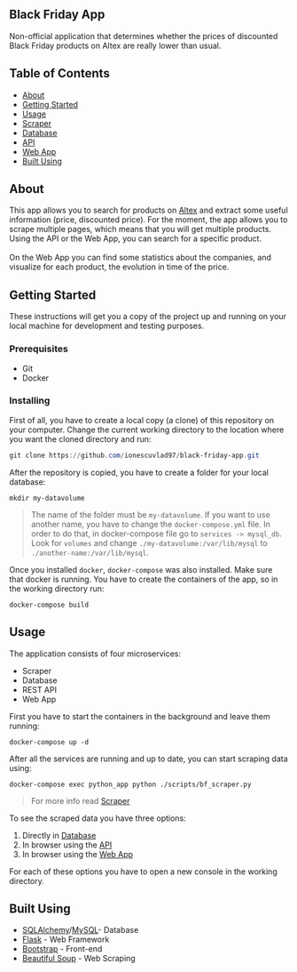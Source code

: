 
## Black Friday App
Non-official application that determines whether the prices of discounted Black Friday products on Altex are really lower than usual.
## Table of Contents
- [About](#about)
- [Getting Started](#getting_started)
- [Usage](#usage)
- [Scraper](/scraper/README.md)
- [Database](/dbmodels/README.md)
- [API](/api/README.md)
- [Web App](/web_app/README.md)
- [Built Using](#built_using)

## About <a name = "about"></a>
This app allows you to search for products on [Altex](https://www.altex.ro/) and extract some useful information (price, discounted price). For the moment, the app allows you to scrape multiple pages, which means that you will get multiple products. Using the API or the Web App, you can search for a specific product. \
\
On the Web App you can find some statistics about the companies, and visualize for each product, the evolution in time of the price. 

## Getting Started <a name = "getting_started"></a>
These instructions will get you a copy of the project up and running on your local machine for development and testing purposes. 
### Prerequisites
- Git
- Docker

### Installing

First of all, you have to create a local copy (a clone) of this repository on your computer. Change the current working directory to the location where you want the cloned directory and run:

```powershell
git clone https://github.com/ionescuvlad97/black-friday-app.git
```
After the repository is copied, you have to create a folder for your local database:
```
mkdir my-datavolume
```
>The name of the folder must be `my-datavolume`. If you want to use another name, you have to change the `docker-compose.yml` file. In order to do that, in docker-compose file go to `services -> mysql_db`. Look for `volumes` and change `./my-datavolume:/var/lib/mysql` to `./another-name:/var/lib/mysql`.

Once you installed `docker`, `docker-compose` was also installed. Make sure that docker is running. You have to create the containers of the app, so in the working directory run:
```
docker-compose build
```

## Usage <a name="usage"></a>

The application consists of four microservices:
- Scraper
- Database
- REST API
- Web App

First you have to start the containers in the background and leave them running:
```
docker-compose up -d
```
After all the services are running and up to date, you can start scraping data using:
```
docker-compose exec python_app python ./scripts/bf_scraper.py
```
>For more info read [Scraper](/scraper/README.md)

To see the scraped data you have three options:

 1. Directly in [Database](/dbmodels/README.md)
 2. In browser using the [API](/api/README.md)
 3. In browser using the [Web App](/web_app/README.md)

For each of these options you have to open a new console in the working directory.
### 
## Built Using <a name = "built_using"></a>
- [SQLAlchemy](https://www.sqlalchemy.org/)/[MySQL](https://www.mysql.com/)- Database
- [Flask](https://flask.palletsprojects.com/en/1.1.x/) - Web Framework
- [Bootstrap](https://getbootstrap.com/) - Front-end
- [Beautiful Soup](https://www.crummy.com/software/BeautifulSoup/bs4/doc/) - Web Scraping
